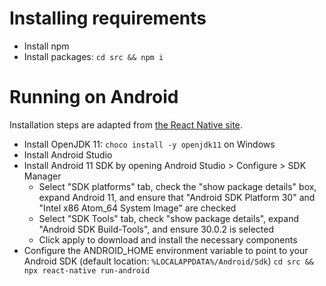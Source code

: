 # Installing requirements
- Install npm
- Install packages: `cd src && npm i`


# Running on Android
Installation steps are adapted from [the React Native site](https://reactnative.dev/docs/environment-setup).
- Install OpenJDK 11: `choco install -y openjdk11` on Windows
- Install Android Studio
- Install Android 11 SDK by opening Android Studio > Configure > SDK Manager
  - Select "SDK platforms" tab, check the "show package details" box, expand Android 11, and
  ensure that "Android SDK Platform 30" and "Intel x86 Atom_64 System Image" are checked
  - Select "SDK Tools" tab, check "show package details", expand "Android SDK Build-Tools", and
  ensure 30.0.2 is selected
  - Click apply to download and install the necessary components
- Configure the ANDROID_HOME environment variable to point to your Android SDK (default location: `%LOCALAPPDATA%/Android/Sdk`)
`cd src && npx react-native run-android`
